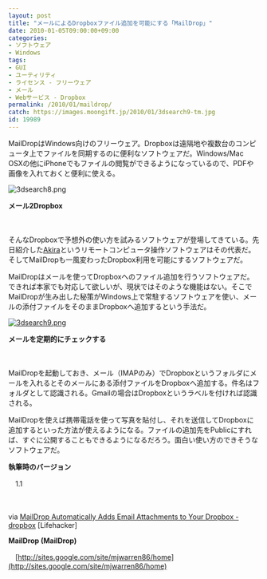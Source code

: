 ```yaml
---
layout: post
title: "メールによるDropboxファイル追加を可能にする「MailDrop」"
date: 2010-01-05T09:00:00+09:00
categories:
- ソフトウェア
- Windows
tags: 
- GUI
- ユーティリティ
- ライセンス - フリーウェア
- メール
- Webサービス - Dropbox
permalink: /2010/01/maildrop/
catch: https://images.moongift.jp/2010/01/3dsearch9-tm.jpg
id: 19989
---
```

MailDropはWindows向けのフリーウェア。Dropboxは遠隔地や複数台のコンピュータ上でファイルを同期するのに便利なソフトウェアだ。Windows/Mac OSXの他にiPhoneでもファイルの閲覧ができるようになっているので、PDFや画像を入れておくと便利に使える。

  

![3dsearch8.png](https://images.moongift.jp/2010/01/3dsearch8.png)  
  
**メール2Dropbox**

  

&nbsp;&nbsp;　

  

そんなDropboxで予想外の使い方を試みるソフトウェアが登場してきている。先日紹介した[Akira](http://www.moongift.jp/2009/12/akira/)というリモートコンピュータ操作ソフトウェアはその代表だ。そしてMailDropも一風変わったDropbox利用を可能にするソフトウェアだ。

  
<!--more-->

MailDropはメールを使ってDropboxへのファイル追加を行うソフトウェアだ。できれば本家でも対応して欲しいが、現状ではそのような機能はない。そこでMailDropが生み出した秘策がWindows上で常駐するソフトウェアを使い、メールの添付ファイルをそのままDropboxへ追加するという手法だ。

  

[![3dsearch9.png](https://images.moongift.jp/2010/01/3dsearch9-tm.jpg)](https://images.moongift.jp/2010/01/3dsearch9.png)  
  
**メールを定期的にチェックする**

  

　

  

MailDropを起動しておき、メール（IMAPのみ）でDropboxというフォルダにメールを入れるとそのメールにある添付ファイルをDropboxへ追加する。件名はフォルダとして認識される。Gmailの場合はDropboxというラベルを付ければ認識される。

  

MailDropを使えば携帯電話を使って写真を貼付し、それを送信してDropboxに追加するといった方法が使えるようになる。ファイルの追加先をPublicにすれば、すぐに公開することもできるようになるだろう。面白い使い方のできそうなソフトウェアだ。

  

**執筆時のバージョン**  
  
　1.1

  

　

  

via [MailDrop Automatically Adds Email Attachments to Your Dropbox - dropbox](http://lifehacker.com/5436137/maildrop-automatically-adds-email-attachments-to-your-dropbox) [Lifehacker]

  

**MailDrop (MailDrop)**  
  
　[http://sites.google.com/site/mjwarren86/home](http://sites.google.com/site/mjwarren86/home)

  
